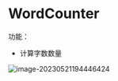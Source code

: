 # WordCounter
功能：

- 计算字数数量



![image-20230521194446424](C:\Users\user\AppData\Roaming\Typora\typora-user-images\image-20230521194446424.png)
